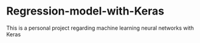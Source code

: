 # Regression-model-with-Keras
This is a personal project regarding machine learning neural networks with Keras
